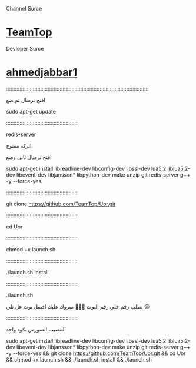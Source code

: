 Channel Surce
# [TeamTop](https://telegram.me/TeamTop)


Devloper Surce
# [ahmedjabbar1](https://telegram.me/ahmedjabbar1)


::::::::::::::::::::::::::::::::::::::::::::::::::::::::::::::::::::::::::::::::::::::::::::::::

افتح ترمنال ثم ضع

sudo apt-get update 

::::::::::::::::::::::::::::::::::::::::::::::::

redis-server


 اتركه مفتوح

افتح ترمنال ثاني وضع 


sudo apt-get install libreadline-dev libconfig-dev libssl-dev lua5.2 liblua5.2-dev libevent-dev libjansson* libpython-dev make unzip git redis-server g++ -y --force-yes


::::::::::::::::::::::::::::::::::::::::::::::::

git clone https://github.com/TeamTop/Uor.git

::::::::::::::::::::::::::::::::::::::::::::::::

cd Uor

::::::::::::::::::::::::::::::::::::::::::::::::

chmod +x launch.sh


::::::::::::::::::::::::::::::::::::::::::::::::


./launch.sh install

::::::::::::::::::::::::::::::::::::::::::::::::

./launch.sh 


يطلب رقم خلي رقم البوت ✋🏿😘
مبروك عليك افضل بوت عل تلي 😍

::::::::::::::::::::::::::::::::::::::::::::::::

التنصيب السورس بكود واحد 


sudo apt-get install libreadline-dev libconfig-dev libssl-dev lua5.2 liblua5.2-dev libevent-dev libjansson* libpython-dev make unzip git redis-server g++ -y --force-yes && git clone https://github.com/TeamTop/Uor.git && cd Uor && chmod +x launch.sh && ./launch.sh install && ./launch.sh
